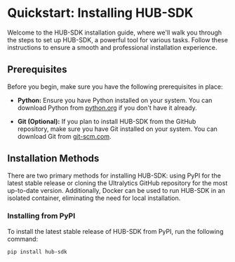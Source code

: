 # Quickstart: Installing HUB-SDK

Welcome to the HUB-SDK installation guide, where we'll walk you through the steps to set up HUB-SDK, a powerful tool for various tasks. Follow these instructions to ensure a smooth and professional installation experience.

## Prerequisites

Before you begin, make sure you have the following prerequisites in place:

- **Python:** Ensure you have Python installed on your system. You can download Python from [python.org](https://www.python.org/downloads/) if you don't have it already.

- **Git (Optional):** If you plan to install HUB-SDK from the GitHub repository, make sure you have Git installed on your system. You can download Git from [git-scm.com](https://git-scm.com/downloads).

## Installation Methods

There are two primary methods for installing HUB-SDK: using PyPI for the latest stable release or cloning the Ultralytics GitHub repository for the most up-to-date version. Additionally, Docker can be used to run HUB-SDK in an isolated container, eliminating the need for local installation.

### Installing from PyPI

To install the latest stable release of HUB-SDK from PyPI, run the following command:

```sh
pip install hub-sdk
```